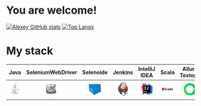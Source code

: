 # You are welcome!
[![Alexey GitHub stats](https://github-readme-stats.vercel.app/api?username=alex666-art&show_icons=true&theme=radical)](https://github.com/alex666-art/github-readme-stats)   [![Top Langs](https://github-readme-stats.vercel.app/api/top-langs/?username=alex666-art&layout=compact)](https://github.com/alex666-art/github-readme-stats)


# My stack


|              Java               |            SeleniumWebDriver            |  Selenoide |                Jenkins                 |  IntelliJ IDEA | Scala    |             Allure Testops             |   
|:-------------------------------:|:-------------------------------:|:----:|:-------------------------------------:|:------:|:--------:|:-------------------------------:|
| ![Java](/images/Java.png) | ![SeleniumWD](/images/selenium.png) |![Selenoide](/images/Selenoid.png) | ![Jenlins](/images/Jenkins.png) | ![IntelliJ IDEA](/images/Intelij_IDEA.png) | ![Scala](/images/scala.png) | ![Jenkins](/images/AllureTestOps.png) | 
